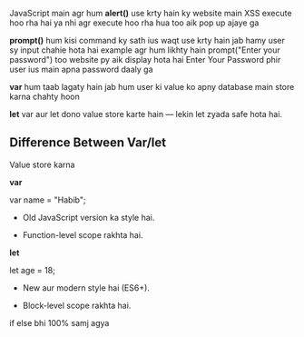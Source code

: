 JavaScript main agr hum **alert()** use krty hain ky website main XSS execute hoo rha hai ya nhi agr execute hoo rha hua too aik pop up ajaye ga

**prompt()** hum kisi command ky sath ius waqt use krty hain jab hamy user sy input chahie hota hai example agr hum likhty hain prompt("Enter your password") too website py aik display hota hai Enter Your Password phir user ius main apna password daaly ga

**var** hum taab lagaty hain jab hum user ki value ko apny database main store karna chahty hoon

**let** var aur let dono value store karte hain — lekin let zyada safe hota hai.

## Difference Between Var/let

Value store karna

**var**

var name = "Habib";

- Old JavaScript version ka style hai.

- Function-level scope rakhta hai.

**let**

let age = 18;

- New aur modern style hai (ES6+).

- Block-level scope rakhta hai.

if else bhi 100% samj agya



